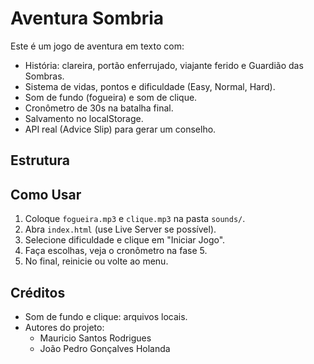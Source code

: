
# Aventura Sombria

Este é um jogo de aventura em texto com:

- História: clareira, portão enferrujado, viajante ferido e Guardião das Sombras.
- Sistema de vidas, pontos e dificuldade (Easy, Normal, Hard).
- Som de fundo (fogueira) e som de clique.
- Cronômetro de 30s na batalha final.
- Salvamento no localStorage.
- API real (Advice Slip) para gerar um conselho.

## Estrutura

## Como Usar
1. Coloque `fogueira.mp3` e `clique.mp3` na pasta `sounds/`.
2. Abra `index.html` (use Live Server se possível).
3. Selecione dificuldade e clique em "Iniciar Jogo".
4. Faça escolhas, veja o cronômetro na fase 5.
5. No final, reinicie ou volte ao menu.

## Créditos
- Som de fundo e clique: arquivos locais.
- Autores do projeto:
  - Mauricio Santos Rodrigues
  - João Pedro Gonçalves Holanda

